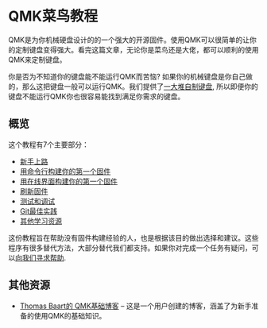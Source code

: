 # QMK菜鸟教程

QMK是为你机械硬盘设计的的一个强大的开源固件。使用QMK可以很简单的让你的定制键盘变得强大。看完这篇文章，无论你是菜鸟还是大佬，都可以顺利的使用QMK来定制键盘。

你是否为不知道你的键盘能不能运行QMK而苦恼? 如果你的机械键盘是你自己做的，那么这把键盘一般可以运行QMK。我们提供了[一大堆自制键盘](https://qmk.fm/keyboards/), 所以即便你的键盘不能运行QMK你也很容易能找到满足你需求的键盘。

## 概览

这个教程有7个主要部分：

* [新手上路](newbs_getting_started.md)
* [用命令行构建你的第一个固件](newbs_building_firmware.md)
* [用在线界面构建你的第一个固件](newbs_building_firmware_configurator.md)
* [刷新固件](newbs_flashing.md)
* [测试和调试](newbs_testing_debugging.md)
* [Git最佳实践](newbs_best_practices.md)
* [其他学习资源](newbs_learn_more_resources.md)

这份教程旨在帮助没有固件构建经验的人，也是根据该目的做出选择和建议。这些程序有很多替代方法，大部分替代我们都支持。如果你对完成一个任务有疑问，可以[向我们寻求帮助](support.md).

## 其他资源

* [Thomas Baart的 QMK基础博客](https://thomasbaart.nl/category/mechanical-keyboards/firmware/qmk/qmk-basics/) – 这是一个用户创建的博客，涵盖了为新手准备的使用QMK的基础知识。
